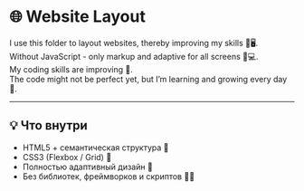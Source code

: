 # 🌐 Website Layout

I use this folder to layout websites, thereby improving my skills 💪🖥️.  
Without JavaScript - only markup and adaptive for all screens 📱💻.  
My coding skills are improving 💪.  
The code might not be perfect yet, but I’m learning and growing every day 🚀.

---

## 💡 Что внутри

- HTML5 + семантическая структура 📄
- CSS3 (Flexbox / Grid) 🎨
- Полностью адаптивный дизайн 📐
- Без библиотек, фреймворков и скриптов 🚫🧩
